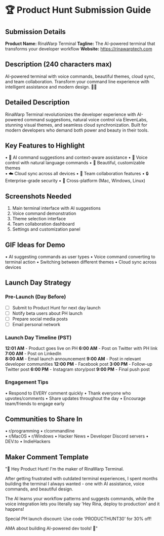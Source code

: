 # 🏆 Product Hunt Submission Guide

## Submission Details

**Product Name:** RinaWarp Terminal
**Tagline:** The AI-powered terminal that transforms your developer workflow
**Website:** https://rinawarptech.com

## Description (240 characters max)
AI-powered terminal with voice commands, beautiful themes, cloud sync, and team collaboration. Transform your command line experience with intelligent assistance and modern design. 🌊🚀

## Detailed Description
RinaWarp Terminal revolutionizes the developer experience with AI-powered command suggestions, natural voice control via ElevenLabs, stunning visual themes, and seamless cloud synchronization. Built for modern developers who demand both power and beauty in their tools.

## Key Features to Highlight
• 🤖 AI command suggestions and context-aware assistance
• 🎤 Voice control with natural language commands
• 🎨 Beautiful, customizable themes  
• ☁️ Cloud sync across all devices
• 👥 Team collaboration features
• 🔒 Enterprise-grade security
• 🚀 Cross-platform (Mac, Windows, Linux)

## Screenshots Needed
1. Main terminal interface with AI suggestions
2. Voice command demonstration
3. Theme selection interface
4. Team collaboration dashboard
5. Settings and customization panel

## GIF Ideas for Demo
• AI suggesting commands as user types
• Voice command converting to terminal action
• Switching between different themes
• Cloud sync across devices

## Launch Day Strategy

### Pre-Launch (Day Before)
- [ ] Submit to Product Hunt for next day launch
- [ ] Notify beta users about PH launch
- [ ] Prepare social media posts
- [ ] Email personal network

### Launch Day Timeline (PST)
**12:01 AM** - Product goes live on PH
**6:00 AM** - Post on Twitter with PH link
**7:00 AM** - Post on LinkedIn  
**8:00 AM** - Email launch announcement
**9:00 AM** - Post in relevant developer communities
**12:00 PM** - Facebook post
**3:00 PM** - Follow-up Twitter post
**6:00 PM** - Instagram story/post
**9:00 PM** - Final push post

### Engagement Tips
• Respond to EVERY comment quickly
• Thank everyone who upvotes/comments
• Share updates throughout the day
• Encourage team/friends to engage early

## Communities to Share In
• r/programming
• r/commandline  
• r/MacOS
• r/Windows
• Hacker News
• Developer Discord servers
• DEV.to
• IndieHackers

## Maker Comment Template
"👋 Hey Product Hunt! I'm the maker of RinaWarp Terminal.

After getting frustrated with outdated terminal experiences, I spent months building the terminal I always wanted - one with AI assistance, voice commands, and beautiful design.

The AI learns your workflow patterns and suggests commands, while the voice integration lets you literally say 'Hey Rina, deploy to production' and it happens!

Special PH launch discount: Use code 'PRODUCTHUNT30' for 30% off! 

AMA about building AI-powered dev tools! 🚀"
